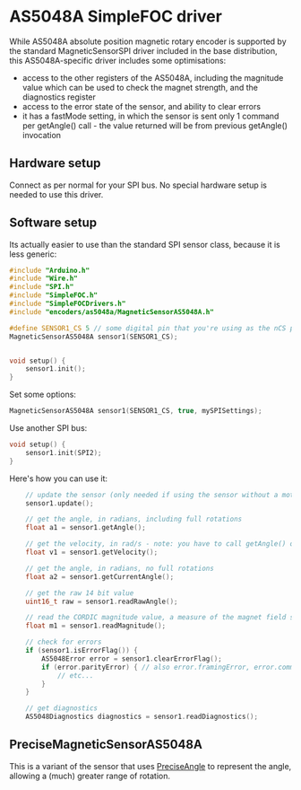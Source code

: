 # AS5048A SimpleFOC driver

While AS5048A absolute position magnetic rotary encoder is supported by the standard MagneticSensorSPI driver included in the base distribution, this AS5048A-specific driver includes some optimisations:

- access to the other registers of the AS5048A, including the magnitude value which can be used to check the magnet strength, and the diagnostics register
- access to the error state of the sensor, and ability to clear errors
- it has a fastMode setting, in which the sensor is sent only 1 command per getAngle() call - the value returned will be from previous getAngle() invocation


## Hardware setup

Connect as per normal for your SPI bus. No special hardware setup is needed to use this driver.

## Software setup

Its actually easier to use than the standard SPI sensor class, because it is less generic:

```c++
#include "Arduino.h"
#include "Wire.h"
#include "SPI.h"
#include "SimpleFOC.h"
#include "SimpleFOCDrivers.h"
#include "encoders/as5048a/MagneticSensorAS5048A.h"

#define SENSOR1_CS 5 // some digital pin that you're using as the nCS pin
MagneticSensorAS5048A sensor1(SENSOR1_CS);


void setup() {
    sensor1.init();
}
```

Set some options:

```c++
MagneticSensorAS5048A sensor1(SENSOR1_CS, true, mySPISettings);
```

Use another SPI bus:

```c++
void setup() {
    sensor1.init(SPI2);
}
```

Here's how you can use it:

```c++
    // update the sensor (only needed if using the sensor without a motor)
    sensor1.update();

    // get the angle, in radians, including full rotations
    float a1 = sensor1.getAngle();

    // get the velocity, in rad/s - note: you have to call getAngle() on a regular basis for it to work
    float v1 = sensor1.getVelocity();

    // get the angle, in radians, no full rotations
    float a2 = sensor1.getCurrentAngle();

    // get the raw 14 bit value
    uint16_t raw = sensor1.readRawAngle();

    // read the CORDIC magnitude value, a measure of the magnet field strength
    float m1 = sensor1.readMagnitude();

    // check for errors
    if (sensor1.isErrorFlag()) {
        AS5048Error error = sensor1.clearErrorFlag();
        if (error.parityError) { // also error.framingError, error.commandInvalid
            // etc...            
        }
    }

    // get diagnostics
    AS5048Diagnostics diagnostics = sensor1.readDiagnostics();
```


## PreciseMagneticSensorAS5048A

This is a variant of the sensor that uses [PreciseAngle](../utilities) to represent the angle, allowing a (much) greater range of rotation.

